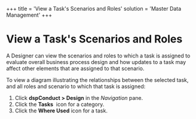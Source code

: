 +++
title = 'View a Task's Scenarios and Roles'
solution = 'Master Data Management'
+++

# View a Task's Scenarios and Roles

A Designer can view the scenarios and roles to which a task is assigned
to evaluate overall business process design and how updates to a task
may affect other elements that are assigned to that scenario.

To view a diagram illustrating the relationships between the selected
task, and all roles and scenario to which that task is assigned:

1.  Click <span style="font-weight: bold;">dspConduct \> Design</span>
    in the <span style="font-style: italic;">Navigation</span> pane.
2.  Click the <span style="font-weight: bold;">Tasks</span>  icon for a
    category.
3.  Click the <span style="font-weight: bold;">Where Used</span> icon
    for a task.
